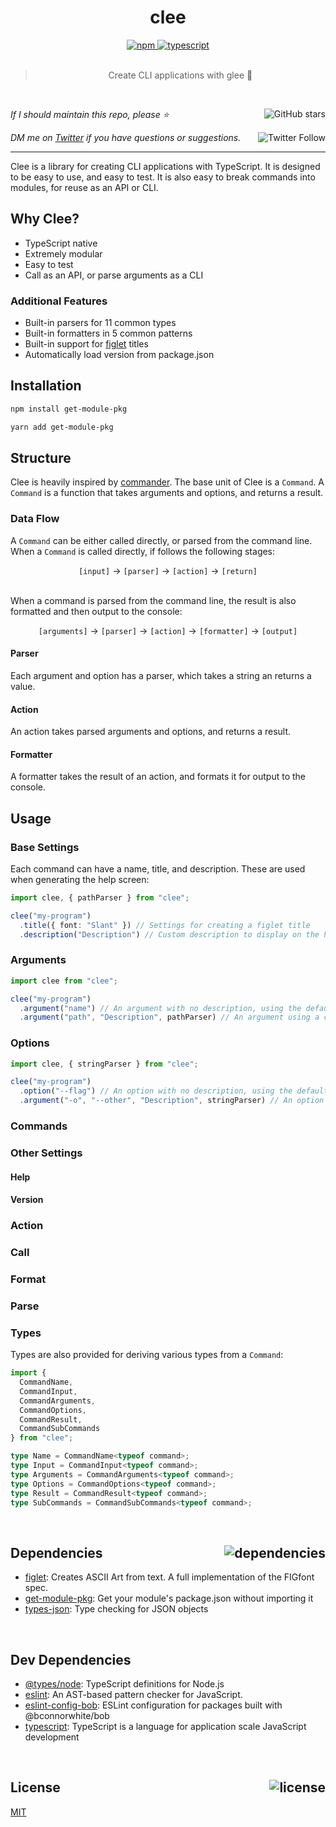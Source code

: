 <div align="center">
  <h1>clee</h1>
  <a href="https://npmjs.com/package/clee">
    <img alt="npm" src="https://img.shields.io/npm/v/clee.svg">
  </a>
  <a href="https://github.com/bconnorwhite/clee">
    <img alt="typescript" src="https://img.shields.io/github/languages/top/bconnorwhite/clee.svg">
  </a>
</div>

<br />

<blockquote align="center">Create CLI applications with glee 🎉</blockquote>

<br />

_If I should maintain this repo, please ⭐️_
<a href="https://github.com/bconnorwhite/clee">
  <img align="right" alt="GitHub stars" src="https://img.shields.io/github/stars/bconnorwhite/clee?label=%E2%AD%90%EF%B8%8F&style=social">
</a>

_DM me on [Twitter](https://twitter.com/bconnorwhite) if you have questions or suggestions._
<a href="https://twitter.com/bconnorwhite">
  <img align="right" alt="Twitter Follow" src="https://img.shields.io/twitter/url?label=%40bconnorwhite&style=social&url=https%3A%2F%2Ftwitter.com%2Fbconnorwhite">
</a>

---

Clee is a library for creating CLI applications with TypeScript. It is designed to be easy to use, and easy to test. It is also easy to break commands into modules, for reuse as an API or CLI.

## Why Clee?

- TypeScript native
- Extremely modular
- Easy to test
- Call as an API, or parse arguments as a CLI

### Additional Features

- Built-in parsers for 11 common types
- Built-in formatters in 5 common patterns
- Built-in support for [figlet](https://www.npmjs.com/package/figlet) titles
- Automatically load version from package.json

## Installation

```sh
npm install get-module-pkg
```

```sh
yarn add get-module-pkg
```

## Structure

Clee is heavily inspired by [commander](https://github.com/tj/commander.js). The base unit of Clee is a `Command`. A `Command` is a function that takes arguments and options, and returns a result.

### Data Flow

A `Command` can be either called directly, or parsed from the command line. When a `Command` is called directly, if follows the following stages:

<div align="center">
  <code>[input]</code> -> <code>[parser]</code> -> <code>[action]</code> -> <code>[return]</code>
</div>

<br />

When a command is parsed from the command line, the result is also formatted and then output to the console:

<div align="center">
  <code>[arguments]</code> -> <code>[parser]</code> -> <code>[action]</code> -> <code>[formatter]</code> -> <code>[output]</code>
</div>

#### Parser

Each argument and option has a parser, which takes a string an returns a value.

#### Action

An action takes parsed arguments and options, and returns a result.

#### Formatter

A formatter takes the result of an action, and formats it for output to the console.

## Usage

### Base Settings

Each command can have a name, title, and description. These are used when generating the help screen:

```ts
import clee, { pathParser } from "clee";

clee("my-program")
  .title({ font: "Slant" }) // Settings for creating a figlet title
  .description("Description") // Custom description to display on the help screen
```

### Arguments

```ts
import clee from "clee";

clee("my-program")
  .argument("name") // An argument with no description, using the default string parser
  .argument("path", "Description", pathParser) // An argument using a custom parser
```

### Options

```ts
import clee, { stringParser } from "clee";

clee("my-program")
  .option("--flag") // An option with no description, using the default boolean parser
  .argument("-o", "--other", "Description", stringParser) // An option using a custom parser
```

### Commands

### Other Settings
#### Help
#### Version

### Action
### Call
### Format
### Parse

### Types

Types are also provided for deriving various types from a `Command`:

```ts
import {
  CommandName,
  CommandInput,
  CommandArguments,
  CommandOptions,
  CommandResult,
  CommandSubCommands
} from "clee";

type Name = CommandName<typeof command>;
type Input = CommandInput<typeof command>;
type Arguments = CommandArguments<typeof command>;
type Options = CommandOptions<typeof command>;
type Result = CommandResult<typeof command>;
type SubCommands = CommandSubCommands<typeof command>;
```

<br />

<h2>Dependencies<a href="https://www.npmjs.com/package/get-module-pkg?activeTab=dependencies"><img align="right" alt="dependencies" src="https://img.shields.io/hackage-deps/v/clee.svg"></a></h2>

- [figlet](https://www.npmjs.com/package/figlet): Creates ASCII Art from text. A full implementation of the FIGfont spec.
- [get-module-pkg](https://www.npmjs.com/package/get-module-pkg): Get your module's package.json without importing it
- [types-json](https://www.npmjs.com/package/types-json): Type checking for JSON objects

<br />

<h2>Dev Dependencies</h2>

- [@types/node](https://www.npmjs.com/package/@types/node): TypeScript definitions for Node.js
- [eslint](https://www.npmjs.com/package/eslint): An AST-based pattern checker for JavaScript.
- [eslint-config-bob](https://www.npmjs.com/package/eslint-config-bob): ESLint configuration for packages built with @bconnorwhite/bob
- [typescript](https://www.npmjs.com/package/typescript): TypeScript is a language for application scale JavaScript development

<br />


<h2>License <a href="https://opensource.org/licenses/MIT"><img align="right" alt="license" src="https://img.shields.io/npm/l/clee.svg"></a></h2>

[MIT](https://opensource.org/licenses/MIT)

